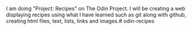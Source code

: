 I am doing "Project: Recipes" on The Odin Project. I will be creating a web displaying recipes using what I have learned such as git along with github, creating html files, text, lists, links and images.#   o d i n - r e c i p e s  
 